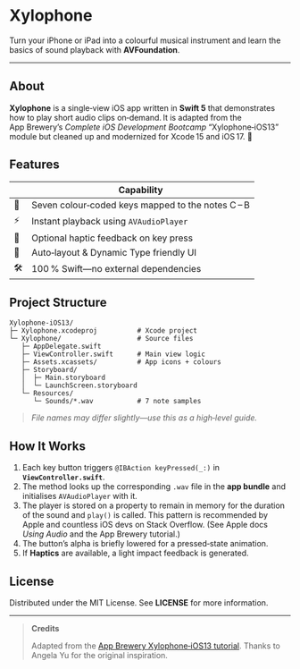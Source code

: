 # Xylophone

Turn your iPhone or iPad into a colourful musical instrument and learn the basics of sound playback with **AVFoundation**.

---

## About

**Xylophone** is a single‑view iOS app written in **Swift 5** that demonstrates how to play short audio clips on‑demand. It is adapted from the App Brewery’s *Complete iOS Development Bootcamp* “Xylophone‑iOS13” module but cleaned up and modernized for Xcode 15 and iOS 17. 🙌

## Features

|    | Capability                                        |
| -- | ------------------------------------------------- |
| 🎵 | Seven colour‑coded keys mapped to the notes C – B |
| ⚡️ | Instant playback using `AVAudioPlayer`            |
| 📳 | Optional haptic feedback on key press             |
| 🎨 | Auto‑layout & Dynamic Type friendly UI            |
| 🛠 | 100 % Swift—no external dependencies              |


## Project Structure

```
Xylophone-iOS13/
├─ Xylophone.xcodeproj          # Xcode project
└─ Xylophone/                   # Source files
   ├─ AppDelegate.swift
   ├─ ViewController.swift      # Main view logic
   ├─ Assets.xcassets/          # App icons + colours
   ├─ Storyboard/
   │  ├─ Main.storyboard
   │  └─ LaunchScreen.storyboard
   └─ Resources/
      └─ Sounds/*.wav           # 7 note samples
```

> *File names may differ slightly—use this as a high‑level guide.*

## How It Works

1. Each key button triggers `@IBAction keyPressed(_:)` in **`ViewController.swift`**.
2. The method looks up the corresponding `.wav` file in the **app bundle** and initialises `AVAudioPlayer` with it.
3. The player is stored on a property to remain in memory for the duration of the sound and `play()` is called.
   This pattern is recommended by Apple and countless iOS devs on Stack Overflow.
   (See Apple docs *Using Audio* and the App Brewery tutorial.)
4. The button’s alpha is briefly lowered for a pressed‑state animation.
5. If **Haptics** are available, a light impact feedback is generated.



## License

Distributed under the MIT License. See **LICENSE** for more information.

---

> **Credits**
>
> Adapted from the [App Brewery Xylophone‑iOS13 tutorial](https://github.com/appbrewery/Xylophone-iOS13). Thanks to Angela Yu for the original inspiration.
